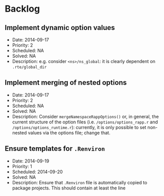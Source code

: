 Backlog
=====

## Implement dynamic option values

- Date: 2014-09-17
- Priority: 2
- Scheduled: NA
- Solved: NA
- Description:
  e.g. consider `<ns>/ns_global`: it is clearly dependent on `.rte/global_dir`
  
## Implement merging of nested options

- Date: 2014-09-17
- Priority: 2
- Scheduled: NA
- Solved: NA
- Description:
  Consider `mergeNamespaceRappOptions()` or, in general, the current structure of
  the option files (i.e. `/options/options_rapp.r` and `/options/options_runtime.r`): currently, it is only possible to set non-nested values via the options file;
  change that.

## Ensure templates for `.Renviron`

- Date: 2014-09-19
- Priority: 1
- Scheduled: 2014-09-20
- Solved: NA
- Description:
  Ensure that `.Renviron` file is automatically copied to package projects. 
  This should contain at least the line
  
```

```
